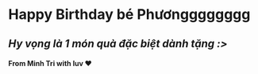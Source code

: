 # Happy Birthday bé Phươngggggggg
## _Hy vọng là 1 món quà đặc biệt dành tặng :>_
#### From Minh Tri with luv ♥ 
